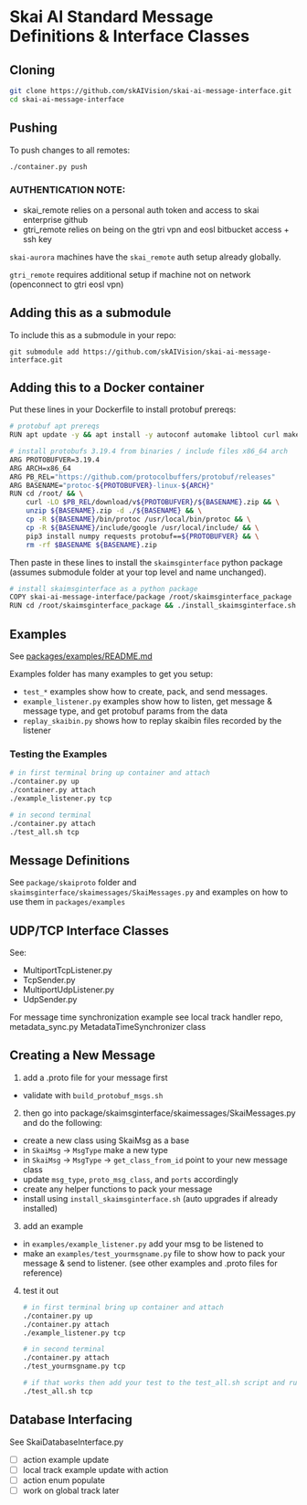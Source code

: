 # Skai AI Standard Message Definitions & Interface Classes

## Cloning

```bash
git clone https://github.com/skAIVision/skai-ai-message-interface.git
cd skai-ai-message-interface
```

## Pushing

To push changes to all remotes:
```bash
./container.py push
```

### AUTHENTICATION NOTE: 
- skai_remote relies on a personal auth token and access to skai enterprise github
- gtri_remote relies on being on the gtri vpn and eosl bitbucket access + ssh key

`skai-aurora` machines have the `skai_remote` auth setup already globally. 

`gtri_remote` requires additional setup if machine not on network (openconnect to gtri eosl vpn)

## Adding this as a submodule

To include this as a submodule in your repo: 
```
git submodule add https://github.com/skAIVision/skai-ai-message-interface.git
```


## Adding this to a Docker container 

Put these lines in your Dockerfile to install protobuf prereqs:
```bash
# protobuf apt prereqs
RUN apt update -y && apt install -y autoconf automake libtool curl make g++ unzip python3 python3-pip

# install protobufs 3.19.4 from binaries / include files x86_64 arch
ARG PROTOBUFVER=3.19.4
ARG ARCH=x86_64
ARG PB_REL="https://github.com/protocolbuffers/protobuf/releases"
ARG BASENAME="protoc-${PROTOBUFVER}-linux-${ARCH}"
RUN cd /root/ && \
    curl -LO $PB_REL/download/v${PROTOBUFVER}/${BASENAME}.zip && \
    unzip ${BASENAME}.zip -d ./${BASENAME} && \
    cp -R ${BASENAME}/bin/protoc /usr/local/bin/protoc && \
    cp -R ${BASENAME}/include/google /usr/local/include/ && \
    pip3 install numpy requests protobuf==${PROTOBUFVER} && \
    rm -rf $BASENAME ${BASENAME}.zip
```

Then paste in these lines to install the `skaimsginterface` python package (assumes submodule folder at your top level and name unchanged).
```bash
# install skaimsginterface as a python package
COPY skai-ai-message-interface/package /root/skaimsginterface_package
RUN cd /root/skaimsginterface_package && ./install_skaimsginterface.sh
```

## Examples
See [packages/examples/README.md](package/examples/README.md)

Examples folder has many examples to get you setup:
- `test_*` examples show how to create, pack, and send messages.
- `example_listener.py` examples show how to listen, get message & message type, and get protobuf params from the data
- `replay_skaibin.py` shows how to replay skaibin files recorded by the listener

### Testing the Examples
```bash
# in first terminal bring up container and attach 
./container.py up
./container.py attach
./example_listener.py tcp

# in second terminal
./container.py attach
./test_all.sh tcp
```


## Message Definitions

See `package/skaiproto` folder and `skaimsginterface/skaimessages/SkaiMessages.py` and examples on how to use them in `packages/examples`

## UDP/TCP Interface Classes
See: 
- MultiportTcpListener.py
- TcpSender.py
- MultiportUdpListener.py
- UdpSender.py

For message time synchronization example see local track handler repo, metadata_sync.py MetadataTimeSynchronizer class

## Creating a New Message

1. add a .proto file for your message first
  - validate with `build_protobuf_msgs.sh`
2. then go into package/skaimsginterface/skaimessages/SkaiMessages.py and do the following:
  - create a new class using SkaiMsg as a base
  - in `SkaiMsg` -> `MsgType` make a new type
  - in `SkaiMsg` -> `MsgType` -> `get_class_from_id` point to your new message class
  - update `msg_type`, `proto_msg_class`, and `ports` accordingly 
  - create any helper functions to pack your message
  - install using `install_skaimsginterface.sh` (auto upgrades if already installed)
3. add an example
  - in `examples/example_listener.py` add your msg to be listened to
  - make an `examples/test_yourmsgname.py` file to show how to pack your message & send to listener. (see other examples and .proto files for reference)
4. test it out
    ```bash
    # in first terminal bring up container and attach 
    ./container.py up
    ./container.py attach
    ./example_listener.py tcp

    # in second terminal
    ./container.py attach
    ./test_yourmsgname.py tcp

    # if that works then add your test to the test_all.sh script and run that
    ./test_all.sh tcp
    ```

## Database Interfacing
See SkaiDatabaseInterface.py

- [ ] action example update
- [ ] local track example update with action
- [ ] action enum populate
- [ ] work on global track later

